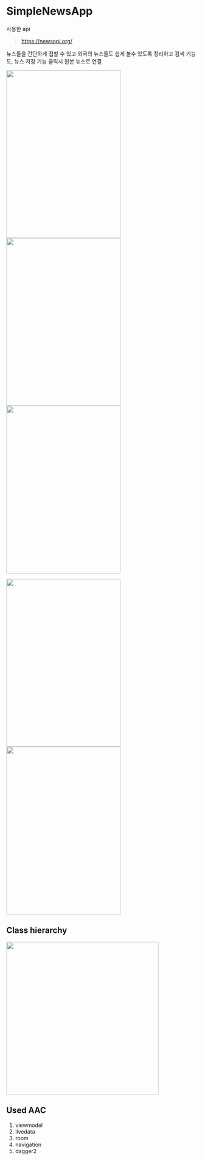 SimpleNewsApp
==================

사용한 api
> https://newsapi.org/

 뉴스들을 간단하게 접할 수 있고 외국의 뉴스들도 쉽게 볼수 있도록 정리하고 검색 기능도, 뉴스 저장 기능 클릭시 원본 뉴스로 연결

<span><img src="https://user-images.githubusercontent.com/54847106/115877672-aa039f80-a482-11eb-9f84-56bd21d26ff9.jpeg" width="300" height="440"></span>
<span><img src="https://user-images.githubusercontent.com/54847106/115878325-63fb0b80-a483-11eb-94a3-e81f54856f66.jpeg" width="300" height="440"></span>
<span><img src="https://user-images.githubusercontent.com/54847106/115878370-6f4e3700-a483-11eb-8566-4c946bef608b.jpeg"  width="300" height="440"></span>
<div></div>
<span><img src="https://user-images.githubusercontent.com/54847106/117428658-3b820f80-af61-11eb-9bdc-219c2613fbd2.jpeg"  width="300" height="440"></span>
<span><img src="https://user-images.githubusercontent.com/54847106/117428882-6f5d3500-af61-11eb-81b9-338d19726f72.jpeg"  width="300" height="440"></span>


Class hierarchy
-----------------
<span><img src="https://user-images.githubusercontent.com/54847106/115881798-14b6da00-a487-11eb-9741-a38621d921bc.jpg"  width="400" height="400"></span>


Used AAC
-------
1. viewmodel
2. livedata
3. room
4. navigation
5. dagger2
